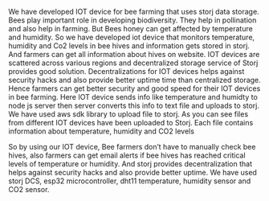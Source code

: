 We have developed IOT device for bee farming that uses storj data storage. Bees play important role in developing biodiversity. They help in pollination and also help in farming. But Bees honey can get affected by temperature and humidity. So we have developed iot device that monitors temperature, humidity and Co2 levels in bee hives and information gets stored in storj. And farmers can get all information about hives on website. IOT devices are scattered across various regions and decentralized storage service of Storj provides good solution. Decentralizations for IOT devices helps against security hacks and also provide better uptime time than centralized storage. Hence farmers can get better security and good speed for their IOT devices in bee farming. Here IOT device sends info like temperature and humidty to node js server then server converts this info  to text file and uploads to storj. We have used aws sdk library to upload file to storj. As you can see files from different IOT devices have been uploaded to Storj. Each file contains information about temperature, humidity and CO2 levels 

So by using our IOT device, Bee farmers don’t have to manually check bee hives, also farmers can get email alerts if bee hives has reached critical levels of temperature or humidity. And storj provides decentralization that helps against security hacks and also provide better uptime. We have used storj DCS, esp32 microcontroller, dht11 temperature, humidity sensor and CO2 sensor. 
